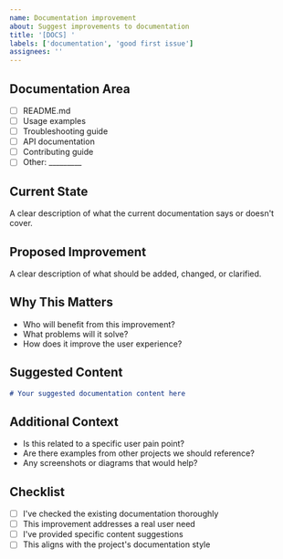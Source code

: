 ```yaml
---
name: Documentation improvement
about: Suggest improvements to documentation
title: '[DOCS] '
labels: ['documentation', 'good first issue']
assignees: ''
---
```


## Documentation Area
- [ ] README.md
- [ ] Usage examples
- [ ] Troubleshooting guide
- [ ] API documentation
- [ ] Contributing guide
- [ ] Other: _________

## Current State
A clear description of what the current documentation says or doesn't cover.

## Proposed Improvement
A clear description of what should be added, changed, or clarified.

## Why This Matters
- Who will benefit from this improvement?
- What problems will it solve?
- How does it improve the user experience?

## Suggested Content
```markdown
# Your suggested documentation content here
```

## Additional Context
- Is this related to a specific user pain point?
- Are there examples from other projects we should reference?
- Any screenshots or diagrams that would help?

## Checklist
- [ ] I've checked the existing documentation thoroughly
- [ ] This improvement addresses a real user need
- [ ] I've provided specific content suggestions
- [ ] This aligns with the project's documentation style
